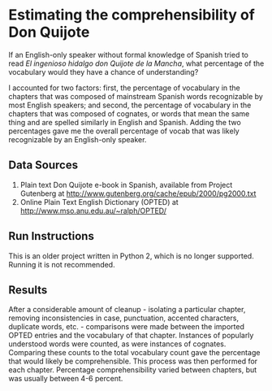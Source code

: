 # Estimating the comprehensibility of Don Quijote
If an English-only speaker without formal knowledge of Spanish tried to read <i>El ingenioso hidalgo don Quijote de la Mancha</i>, what percentage of the vocabulary would they have a chance of understanding?

I accounted for two factors:  first, the percentage of vocabulary in the chapters that was composed of mainstream Spanish words recognizable by most English speakers; and second, the percentage of vocabulary in the chapters that was composed of cognates, or words that mean the same thing and are spelled similarly in English and Spanish.  Adding the two percentages gave me the overall percentage of vocab that was likely recognizable by an English-only speaker.

## Data Sources
1.  Plain text Don Quijote e-book in Spanish, available from Project Gutenberg at http://www.gutenberg.org/cache/epub/2000/pg2000.txt
2.  Online Plain Text English Dictionary (OPTED) at http://www.mso.anu.edu.au/~ralph/OPTED/

## Run Instructions
This is an older project written in Python 2, which is no longer supported. Running it is not recommended.

## Results
After a considerable amount of cleanup - isolating a particular chapter, removing inconsistencies in case, punctuation, accented characters, duplicate words, etc. - comparisons were made between the imported OPTED entries and the vocabulary of that chapter. Instances of popularly understood words were counted, as were instances of cognates. Comparing these counts to the total vocabulary count gave the percentage that would likely be comprehensible. This process was then performed for each chapter. Percentage comprehensibility varied between chapters, but was usually between 4-6 percent.

